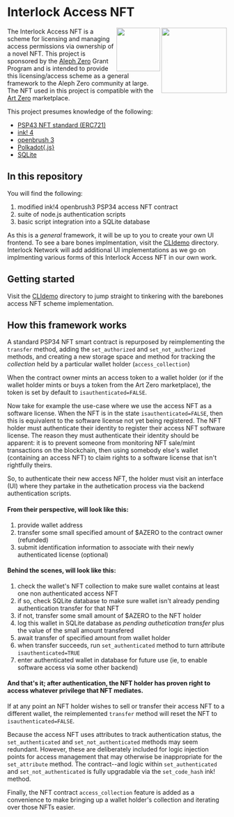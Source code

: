 # Interlock Access NFT

<img style="top: -10px" align="right" width="150" height="150" src="https://user-images.githubusercontent.com/69293813/211382026-cf3fc80c-4489-4017-b10e-c1cb27c89ae0.png">
<img align="right" width="100" height="100" src="https://user-images.githubusercontent.com/69293813/211380333-f29cd213-f1f5-46c6-8c02-5ba0e15588f0.png">

The Interlock Access NFT is a scheme for licensing and managing access permissions via ownership of a novel NFT. This project is sponsored by the [Aleph Zero](https://alephzero.org) Grant Program and is intended to provide this licensing/access scheme as a general framework to the Aleph Zero community at large. The NFT used in this project is compatible with the [Art Zero](https://artzero.io) marketplace.

This project presumes knowledge of the following:
 - [PSP43 NFT standard (ERC721)](https://github.com/w3f/PSPs/blob/master/PSPs/psp-34.md)
 - [ink! 4](https://use.ink/4.0.0-alpha.1/)
 - [openbrush 3](https://docs.openbrush.io)
 - [Polkadot{.js}](https://polkadot.js.org/docs/)
 - [SQLite](https://www.sqlite.org/index.html)

## In this repository

You will find the following:
1) modified ink!4 openbrush3 PSP34 access NFT contract
2) suite of node.js authentication scripts
3) basic script integration into a SQLite database

As this is a _general_ framework, it will be up to you to create your own UI frontend. To see a bare bones implmentation, visit the [CLIdemo](./CLIdemo) directory. Interlock Network will add additional UI implementations as we go on implmenting various forms of this Interlock Access NFT in our own work.

## Getting started

Visit the [CLIdemo](./CLIdemo) directory to jump straight to tinkering with the barebones access NFT scheme implementation.

## How this framework works

A standard PSP34 NFT smart contract is repurposed by reimplementing the `transfer` method, adding the `set_authorized` and `set_not_authorized` methods, and creating a new storage space and method for tracking the _collection_ held by a particular wallet holder (`access_collection`)

When the contract owner mints an access token to a wallet holder (or if the wallet holder mints or buys a token from the Art Zero marketplace), the token is set by default to `isauthenticated=FALSE`.

Now take for example the use-case where we use the access NFT as a software license. When the NFT is in the state `isauthenticated=FALSE`, then this is equivalent to the software license not yet being registered. The NFT holder must authenticate their identity to register their access NFT software license. The reason they must authenticate their identity should be apparent: it is to prevent someone from monitoring NFT sale/mint transactions on the blockchain, then using somebody else's wallet (containing an access NFT) to claim rights to a software license that isn't rightfully theirs.

So, to authenticate their new access NFT, the holder must visit an interface (UI) where they partake in the authetication process via the backend authentication scripts.

#### From their perspective, will look like this:
1) provide wallet address
2) transfer some small specified amount of $AZERO to the contract owner (refunded)
3) submit identification information to associate with their newly authenticated license (optional)

#### Behind the scenes, will look like this:
1) check the wallet's NFT collection to make sure wallet contains at least one non authenticated access NFT
2) if so, check SQLite database to make sure wallet isn't already pending authentication transfer for that NFT
3) if not, transfer some small amount of $AZERO to the NFT holder
4) log this wallet in SQLite database as _pending authetication transfer_ plus the value of the small amount transfered
5) await transfer of specified amount from wallet holder
6) when transfer succeeds, run `set_authenticated` method to turn attribute `isauthenticated=TRUE`
7) enter authenticated wallet in database for future use (ie, to enable software access via some other backend)

#### And that's it; after authentication, the NFT holder has proven right to access whatever privilege that NFT mediates.

If at any point an NFT holder wishes to sell or transfer their access NFT to a different wallet, the reimplemented `transfer` method will reset the NFT to `isauthenticated=FALSE`.

Because the access NFT uses attributes to track authentication status, the `set_authenticated` and `set_not_authenticated` methods may seem redundant. However, these are deliberately included for logic injection points for access management that may otherwise be inappropriate for the `set_attribute` method. The contract--and logic within `set_authenticated` and `set_not_authenticated` is fully upgradable via the `set_code_hash` ink! method.

Finally, the NFT contract `access_collection` feature is added as a convenience to make bringing up a wallet holder's collection and iterating over those NFTs easier.
